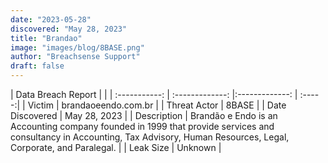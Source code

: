```yaml
---
date: "2023-05-28"
discovered: "May 28, 2023"
title: "Brandao"
image: "images/blog/8BASE.png"
author: "Breachsense Support"
draft: false
---
```


| Data Breach Report           |              | 
| :-----------: | :-------------:     |:-------------:    | :-----:|
| Victim      |  brandaoeendo.com.br     | 
| Threat Actor      | 8BASE      | 
| Date Discovered      | May 28, 2023      | 
| Description      | Brandão e Endo is an Accounting company founded in 1999 that provide services and consultancy in Accounting, Tax Advisory, Human Resources, Legal, Corporate, and Paralegal.      | 
| Leak Size      | Unknown      | 

